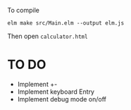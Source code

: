 To compile

```
elm make src/Main.elm --output elm.js
```

Then open `calculator.html`


# TO DO

* Implement +-
* Implement keyboard Entry
* Implement debug mode on/off
